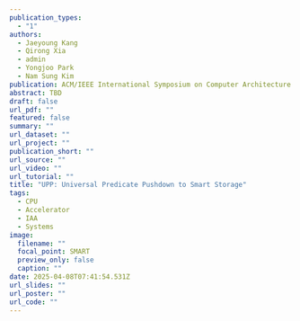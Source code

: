 ```yaml
---
publication_types:
  - "1"
authors:
  - Jaeyoung Kang
  - Qirong Xia
  - admin
  - Yongjoo Park
  - Nam Sung Kim
publication: ACM/IEEE International Symposium on Computer Architecture (ISCA, accepted)
abstract: TBD
draft: false
url_pdf: ""
featured: false
summary: ""
url_dataset: ""
url_project: ""
publication_short: ""
url_source: ""
url_video: ""
url_tutorial: ""
title: "UPP: Universal Predicate Pushdown to Smart Storage"
tags:
  - CPU
  - Accelerator
  - IAA
  - Systems
image:
  filename: ""
  focal_point: SMART
  preview_only: false
  caption: ""
date: 2025-04-08T07:41:54.531Z
url_slides: ""
url_poster: ""
url_code: ""
---
```

